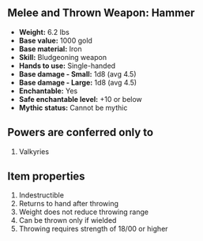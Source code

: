 ## Melee and Thrown Weapon: Hammer

- **Weight:** 6.2 lbs
- **Base value:** 1000 gold
- **Base material:** Iron
- **Skill:** Bludgeoning weapon
- **Hands to use:** Single-handed
- **Base damage - Small:** 1d8 (avg 4.5)
- **Base damage - Large:** 1d8 (avg 4.5)
- **Enchantable:** Yes
- **Safe enchantable level:** +10 or below
- **Mythic status:** Cannot be mythic

## Powers are conferred only to

1. Valkyries

## Item properties

1. Indestructible
2. Returns to hand after throwing
3. Weight does not reduce throwing range
4. Can be thrown only if wielded
5. Throwing requires strength of 18/00 or higher
